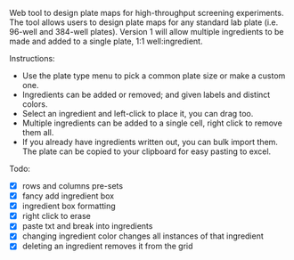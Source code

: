 Web tool to design plate maps for high-throughput screening experiments. The tool allows users to design plate maps for any standard lab plate (i.e. 96-well and 384-well plates). Version 1 will allow multiple ingredients to be made and added to a single plate, 1:1 well:ingredient.  


Instructions:
- Use the plate type menu to pick a common plate size or make a custom one.
- Ingredients can be added or removed; and given labels and distinct colors.
- Select an ingredient and left-click to place it, you can drag too.
- Multiple ingredients can be added to a single cell, right click to remove them all.
- If you already have ingredients written out, you can bulk import them.
The plate can be copied to your clipboard for easy pasting to excel.


Todo:

- [x] rows and columns pre-sets
- [x] fancy add ingredient box
- [x] ingredient box formatting
- [x] right click to erase
- [x] paste txt and break into ingredients 
- [x] changing ingredient color changes all instances of that ingredient
- [x] deleting an ingredient removes it from the grid
